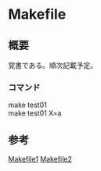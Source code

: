 # Makefile

## 概要
覚書である。順次記載予定。

### コマンド
make test01  
make test01 X=a  

## 参考
[Makefile1](https://qiita.com/petitviolet/items/a1da23221968ee86193b)
[Makefile2](https://qiita.com/chibi929/items/b8c5f36434d5d3fbfa4a#or)
